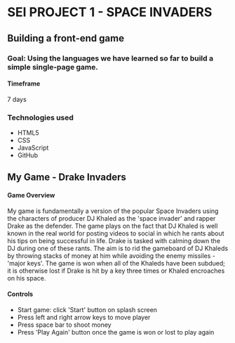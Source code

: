 # SEI PROJECT 1 - SPACE INVADERS
## Building a front-end game
### Goal: Using the languages we have learned so far to build a simple single-page game.
#### Timeframe
7 days
### Technologies used
- HTML5
- CSS
- JavaScript
- GitHub

## My Game - Drake Invaders
#### Game Overview 
My game is fundamentally a version of the popular Space Invaders using the characters of producer DJ Khaled as the 'space invader' and rapper Drake as the defender. The game plays on the fact that DJ Khaled is well known in the real world for posting videos to social in which he rants about his tips on being successful in life. Drake is tasked with calming down the DJ during one of these rants. The aim is to rid the gameboard of DJ Khaleds by throwing stacks of money at him while avoiding the enemy missiles - 'major keys'. The game is won when all of the Khaleds have been subdued; it is otherwise lost if Drake is hit by a key three times or Khaled encroaches on his space.
#### Controls
- Start game: click 'Start' button on splash screen
- Press left and right arrow keys to move player
- Press space bar to shoot money
- Press 'Play Again' button once the game is won or lost to play again
